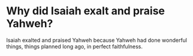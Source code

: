 # Why did Isaiah exalt and praise Yahweh?

Isaiah exalted and praised Yahweh because Yahweh had done wonderful things, things planned long ago, in perfect faithfulness.
